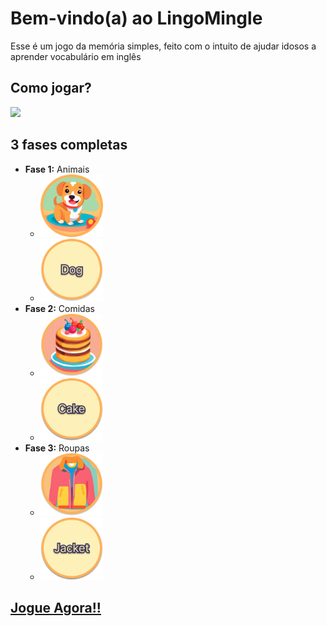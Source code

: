 # Bem-vindo(a) ao LingoMingle

Esse é um jogo da memória simples, feito com o intuito de ajudar idosos a aprender vocabulário em inglês

## Como jogar? 

<img src="public/images/linglemingle_test.gif"/>

## 3 fases completas

- **Fase 1:** Animais
    - <img src="public/images/dog.png" width="100px"/>
    - <img src="public/images/palavra Dog.png" width="100px"/>
- **Fase 2:** Comidas
    - <img src="public/images/cake.png" width="100px"/>
    - <img src="public/images/palavra Cake.png" width="100px"/>
- **Fase 3:** Roupas
    - <img src="public/images/jacket.png" width="100px"/>
    - <img src="public/images/jackets palavra.png" width="100px"/>

<a href="https://memory-game-lyart-sigma.vercel.app/" target="blank">
    <h2>Jogue Agora!!</h2>
</a>
